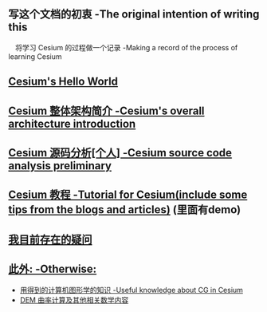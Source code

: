 
## 写这个文档的初衷 -The original intention of writing this
&emsp;将学习 Cesium 的过程做一个记录  -Making a record of the process of learning Cesium
## [Cesium's Hello World](cesium_intro/Cesium_start.md)

## [Cesium 整体架构简介 -Cesium's overall architecture introduction](cesium_intro/Cesium_architecture.md)

## [Cesium 源码分析[个人] -Cesium source code analysis preliminary](cesium_SourceCode/index.md)

<!-- ## [文档阅读记录 -Document reading record(include some tips)](cesium_tutorial/READEME.md) -->
## [Cesium 教程 -Tutorial for Cesium(include some tips from the blogs and articles)](cesium_tutorial/READEME.md) (里面有demo)

## [我目前存在的疑问](./cesium_tutorial/problems_i_am_holding/README.md)


## [此外: -Otherwise:](#)

- [用得到的计算机图形学的知识 -Useful knowledge about CG in Cesium](./CG/README.md)
- [DEM 曲率计算及其他相关数学内容](https://help.supermap.com/iDesktop/zh/tutorial/Analyst/Raster/SurfaceAnalyst/CalculateCurvature)




<!-- ## [遇到的学习相关内容的好网站 -Good website i found to learn Cesium](good_website.md) -->